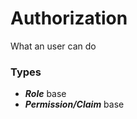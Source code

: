 # Authorization

What an user can do

### Types

-   **_Role_** base
-   **_Permission/Claim_** base
